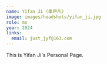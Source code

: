 ```yaml
---
name: Yifan Ji (季伊凡)
image: images/headshots/yifan_ji.jpg
role: ms
year: 2024
links:
  email: just_jyf@163.com
---
```


This is Yifan Ji's Personal Page.